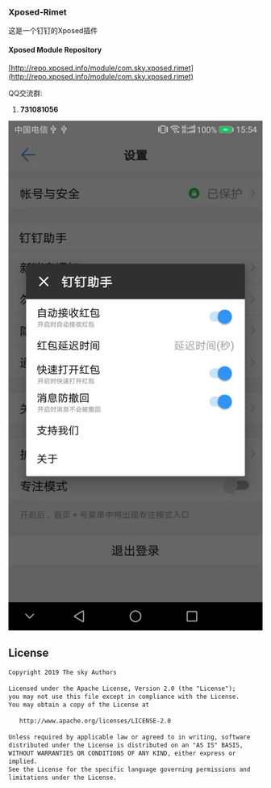 ### Xposed-Rimet

这是一个钉钉的Xposed插件

#### Xposed Module Repository
[http://repo.xposed.info/module/com.sky.xposed.rimet](http://repo.xposed.info/module/com.sky.xposed.rimet)

QQ交流群: 
1. __731081056__

![](./screenshot/WechatIMG159.jpeg)

## License

    Copyright 2019 The sky Authors

    Licensed under the Apache License, Version 2.0 (the "License");
    you may not use this file except in compliance with the License.
    You may obtain a copy of the License at

       http://www.apache.org/licenses/LICENSE-2.0

    Unless required by applicable law or agreed to in writing, software
    distributed under the License is distributed on an "AS IS" BASIS,
    WITHOUT WARRANTIES OR CONDITIONS OF ANY KIND, either express or implied.
    See the License for the specific language governing permissions and
    limitations under the License.